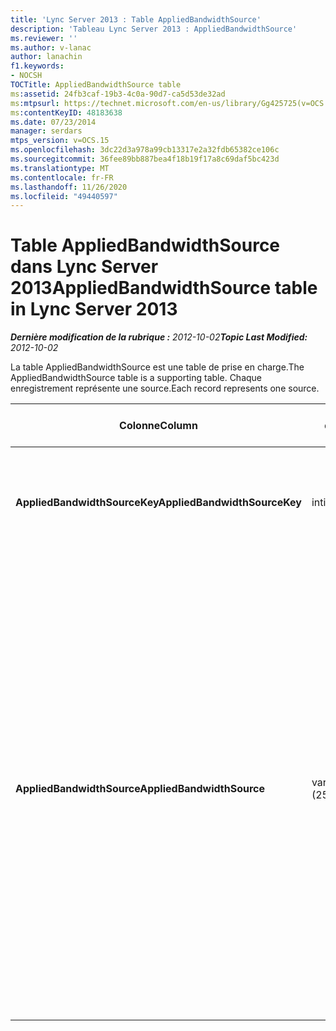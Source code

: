 ```yaml
---
title: 'Lync Server 2013 : Table AppliedBandwidthSource'
description: 'Tableau Lync Server 2013 : AppliedBandwidthSource'
ms.reviewer: ''
ms.author: v-lanac
author: lanachin
f1.keywords:
- NOCSH
TOCTitle: AppliedBandwidthSource table
ms:assetid: 24fb3caf-19b3-4c0a-90d7-ca5d53de32ad
ms:mtpsurl: https://technet.microsoft.com/en-us/library/Gg425725(v=OCS.15)
ms:contentKeyID: 48183638
ms.date: 07/23/2014
manager: serdars
mtps_version: v=OCS.15
ms.openlocfilehash: 3dc22d3a978a99cb13317e2a32fdb65382ce106c
ms.sourcegitcommit: 36fee89bb887bea4f18b19f17a8c69daf5bc423d
ms.translationtype: MT
ms.contentlocale: fr-FR
ms.lasthandoff: 11/26/2020
ms.locfileid: "49440597"
---
```

# <a name="appliedbandwidthsource-table-in-lync-server-2013"></a><span data-ttu-id="0be5b-103">Table AppliedBandwidthSource dans Lync Server 2013</span><span class="sxs-lookup"><span data-stu-id="0be5b-103">AppliedBandwidthSource table in Lync Server 2013</span></span>

<div data-xmlns="http://www.w3.org/1999/xhtml">

<div class="topic" data-xmlns="http://www.w3.org/1999/xhtml" data-msxsl="urn:schemas-microsoft-com:xslt" data-cs="https://msdn.microsoft.com/">

<div data-asp="https://msdn2.microsoft.com/asp">



</div>

<div id="mainSection">

<div id="mainBody"><span data-ttu-id="0be5b-104">

<span> </span></span><span class="sxs-lookup"><span data-stu-id="0be5b-104">

<span> </span></span></span>

<span data-ttu-id="0be5b-105">_**Dernière modification de la rubrique :** 2012-10-02_</span><span class="sxs-lookup"><span data-stu-id="0be5b-105">_**Topic Last Modified:** 2012-10-02_</span></span>

<span data-ttu-id="0be5b-106">La table AppliedBandwidthSource est une table de prise en charge.</span><span class="sxs-lookup"><span data-stu-id="0be5b-106">The AppliedBandwidthSource table is a supporting table.</span></span> <span data-ttu-id="0be5b-107">Chaque enregistrement représente une source.</span><span class="sxs-lookup"><span data-stu-id="0be5b-107">Each record represents one source.</span></span>


<table>
<colgroup>
<col style="width: 25%" />
<col style="width: 25%" />
<col style="width: 25%" />
<col style="width: 25%" />
</colgroup>
<thead>
<tr class="header">
<th><span data-ttu-id="0be5b-108"><strong>Colonne</strong></span><span class="sxs-lookup"><span data-stu-id="0be5b-108"><strong>Column</strong></span></span></th>
<th><span data-ttu-id="0be5b-109"><strong>Type de données</strong></span><span class="sxs-lookup"><span data-stu-id="0be5b-109"><strong>Data Type</strong></span></span></th>
<th><span data-ttu-id="0be5b-110"><strong>Clé/Index</strong></span><span class="sxs-lookup"><span data-stu-id="0be5b-110"><strong>Key/Index</strong></span></span></th>
<th><span data-ttu-id="0be5b-111"><strong>Details</strong></span><span class="sxs-lookup"><span data-stu-id="0be5b-111"><strong>Details</strong></span></span></th>
</tr>
</thead>
<tbody>
<tr class="odd">
<td><p><span data-ttu-id="0be5b-112"><strong>AppliedBandwidthSourceKey</strong></span><span class="sxs-lookup"><span data-stu-id="0be5b-112"><strong>AppliedBandwidthSourceKey</strong></span></span></p></td>
<td><p><span data-ttu-id="0be5b-113">int</span><span class="sxs-lookup"><span data-stu-id="0be5b-113">int</span></span></p></td>
<td><p><span data-ttu-id="0be5b-114">Principal</span><span class="sxs-lookup"><span data-stu-id="0be5b-114">Primary</span></span></p></td>
<td><p><span data-ttu-id="0be5b-115">Numéro unique identifiant la source.</span><span class="sxs-lookup"><span data-stu-id="0be5b-115">Unique number identifying the source.</span></span></p></td>
</tr>
<tr class="even">
<td><p><span data-ttu-id="0be5b-116"><strong>AppliedBandwidthSource</strong></span><span class="sxs-lookup"><span data-stu-id="0be5b-116"><strong>AppliedBandwidthSource</strong></span></span></p></td>
<td><p><span data-ttu-id="0be5b-117">varchar (256)</span><span class="sxs-lookup"><span data-stu-id="0be5b-117">varchar(256)</span></span></p></td>
<td><p><span data-ttu-id="0be5b-118">Différent</span><span class="sxs-lookup"><span data-stu-id="0be5b-118">Unique</span></span></p></td>
<td><p><span data-ttu-id="0be5b-119">Il s’agit de la source de la bande passante qui est imposée.</span><span class="sxs-lookup"><span data-stu-id="0be5b-119">This is the source of the bandwidth cap being imposed.</span></span> <span data-ttu-id="0be5b-120">Il décrit l’emplacement vers lequel la limite de bande passante provient (par exemple, « serveur de stratégie », « activer le serveur » ou « modalité »).</span><span class="sxs-lookup"><span data-stu-id="0be5b-120">It describes where the bandwidth limit is coming from (for example, “Policy Server”, “TURN Server”, or “Modality”).</span></span></p></td>
</tr>
</tbody>
</table><span data-ttu-id="0be5b-121">


</div>

<span> </span>

</div>

</div>

</span><span class="sxs-lookup"><span data-stu-id="0be5b-121">


</div>

<span> </span>

</div>

</div>

</span></span></div>


